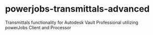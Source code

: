 # powerjobs-transmittals-advanced
Transmittals functionality for Autodesk Vault Professional utilizing powerJobs Client and Processor

